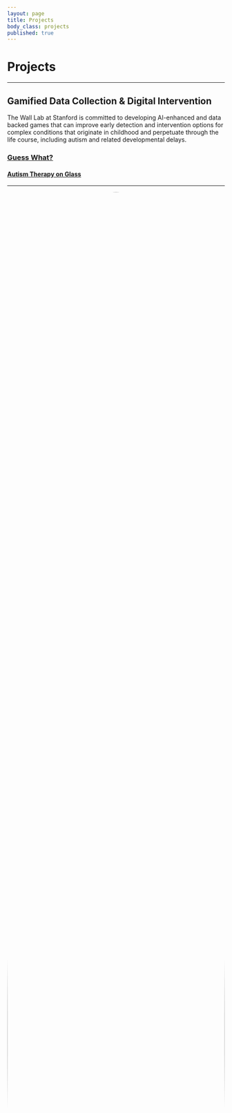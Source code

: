 ```yaml
---
layout: page
title: Projects
body_class: projects
published: true
---
```


# Projects
<hr>
<div class="row">
	<h2>Gamified Data Collection & Digital Intervention</h2>
    <p>
    The Wall Lab at Stanford is committed to developing AI-enhanced and data backed games that can improve early detection and intervention options for complex conditions that originate in childhood and perpetuate through the life course, including autism and related developmental delays.
    </p>
	<a href="{{ site.url }}/projects/guess-what/"><h3>Guess What?</h3></a>
	<a href="{{ site.url }}/projects/autism-therapy-on-glass/"><h4>Autism Therapy on Glass</h4></a>
</div>

<hr>

<div class="row">
  <div class="quarter">
    <a href="{{ site.url }}/projects/guess-what/">  <img style="border-radius: 50%; width: 100%" src="{{ site.url }}/assets/images/projects/guess-what.png" /></a>
  </div>
  <div class="three-quarters">
    <a href="{{ site.url }}/projects/guess-what/"> <h2>Guess What?</h2></a>
    <p>
    This game is a research study for parents of children between the ages of 3 and 12 years. Families who participate in this game are helping researchers in the Wall Lab use machine learning and artificial intelligence to analyze behaviors expressed by children while interacting with family members via home video.
    </p>
  </div>
</div>

<hr>

<div class="row">
  <div class="quarter">
    <a href="{{ site.url }}/projects/gapmap/">  <img style="border-radius: 50%; width: 100%" src="{{ site.url }}/assets/images/projects/gapmap.png" /></a>
  </div>
  <div class="three-quarters">
    <a href="{{ site.url }}/projects/gapmap/"> <h2>GapMap</h2></a>
    <p>
    GapMap engages the community of families with autism to capture geographic, diagnostic, and resource usage information to yield a more complete and dynamically updated understanding of autism resource epidemiology.
    </p>
  </div>
</div>

<hr>

<div class="row">
  <div class="quarter">
    <a href="{{ site.url }}/projects/genome_algorithms/">  <img style="border-radius: 50%; width: 100%" src="{{ site.url }}/assets/images/dna.png" /></a>
  </div>
  <div class="three-quarters">
    <a href="{{ site.url }}/projects/genome_algorithms/"> <h2>Genomic Algorithms for Identifying Autism</h2></a>
    <p>
    We explore several algorithmic approaches to determining causal variants for detecting autism. These include game theoretic approaches (Shapley values), novel applications of the maximum flow algorithm, family-based statistical studies, and machine learning approaches.
    </p>
  </div>
</div>

<hr>

<div class="row">
  <div class="quarter">
    <a href="{{ site.url }}/projects/ssse/">  <img style="border-radius: 50%; width: 100%" src="{{ site.url }}/assets/images/ngs.png" /></a>
  </div>
  <div class="three-quarters">
    <a href="{{ site.url }}/projects/ssse/"> <h2>Systematic Sex-Biased Sequencing Errors</h2></a>
    <p>
    This is a large-scale genomics analysis of next-generation sequencing (NGS) datasets from autism case-control and family data. We explore systematic sex biasing errors in modern sequencing technologies for "reading" DNA base pairs from biological samples.
    </p>
  </div>
</div>

<hr>

<div class="row">
  <div class="quarter">
    <a href="{{ site.url }}/projects/microbiome-autism/"><img style="border-radius: 50%; width: 100%" src="{{ site.url }}/assets/images/projects/microbiome.png" /></a>
  </div>
  <div class="three-quarters">
    <a href="{{ site.url }}/projects/microbiome-autism/"> <h2>The Gut Microbiome in Autism</h2></a>
    <p>
    This study aims to improve our understanding of the link between gut microbiome functionality, genome variation, and ASD phenotype, and reveal the specific mechanisms by which the gut microbiome interacts with autism-related alleles to produce and modify ASD. We use the 16s sequence-based biomarkers to better capture phylogenetic relationships between microbiome taxa.
    </p>
  </div>
</div>

<hr>

<div class="row">
  <div class="quarter">
    <a href="{{ site.url }}/projects/autism-therapy-on-glass/">  <img style="border-radius: 50%; width: 100%" src="{{ site.url }}/assets/images/therapy-on-glass.png" /></a>
  </div>
  <div class="three-quarters">
    <a href="{{ site.url }}/projects/autism-therapy-on-glass/"> <h2>Autism Therapy on Glass</h2></a>
    <p>
    The Wall Lab, the Winograd Lab, and Sension are building a new tool on Google Glass, an interdisciplinary effort bringing together some of the brightest minds in psychiatry, behavioral science, human-computer interaction and artificial intelligence to create an assistive tool for facial emotion recognition. The Autism Glass Project seeks to provide individuals with challenges navigating social cues with a clinically validated therapeutic device to aid in interpreting facial expressions.
    </p>
  </div>
</div>

<hr>

<div class="row">
  <div class="quarter">
    <a href="{{ site.url }}/projects/ihart/">  <img style="border-radius: 50%; width: 100%" src="{{ site.url }}/assets/images/projects/ihart.png" /></a>
  </div>
  <div class="three-quarters">
    <a href="{{ site.url }}/projects/ihart/"><h2>iHart</h2></a>
    <p>
    Through a collaborative effort that includes researchers from Stanford, UCLA, the New York Genome Center, Cold Spring Harbor Laboratory, and the Simons Foundation, we have amassed a collection of whole genomes and phenotypic measurements on thousands of individuals from families with autism. This platform will help researchers explore connections across data and individuals to more precisely understand autism.
    </p>
  </div>
</div>

<hr>

<!--
<div class="row">
  <div class="quarter">
      <a href="{{ site.url }}/projects/6000exomes/"><img style="border-radius: 50%; width: 100%" src="{{ site.url }}/assets/images/ngs.png" /></a>
  </div>
  <div class="three-quarters">

    <a href="{{ site.url }}/projects/6000exomes/"><h2>NGS Large-Scale Variant Detection in Autism</h2></a>
    <p>
      This is a large-scale genomics analysis of next-generation sequencing (NGS) datasets from autism case-control and family data.
    </p>
  </div>
</div>

<hr> -->

<!--
<div class="row">
  <div class="quarter">
      <a href="{{ site.url }}/projects/machinelearning/"><img style="border-radius: 50%; width: 100%" src="{{ site.url }}/assets/images/machinelearning.png" /></a>
  </div>
  <div class="three-quarters">

    <a href="{{ site.url }}/projects/machinelearning/"><h2>Machine Learning Diagnostic Classifiers</h2></a>
    <p>
      We develop machine learning classifiers aimed at diagnosing ASD and related conditions, using simpler criteria than gold-standard methods with the hope of getting children diagnosed sooner.
    </p>
  </div>
</div>

<hr> -->

<!--
<div class="row">
  <div class="quarter">
    <a href="{{ site.url }}/projects/wearablepsychiatry/">  <img style="border-radius: 50%; width: 100%" src="{{ site.url }}/assets/images/projects/wearablepsychiatry.jpeg" /></a>
  </div>
  <div class="three-quarters">

    <a href="{{ site.url }}/projects/wearablepsychiatry/"> <h2>Wearable Psychiatry</h2></a>
    <p>
      Using wearables to detect and quantify bipolar disorder.
    </p>
  </div>
</div>

<hr> -->

<!-- 

<div class="row">
  <div class="quarter">
    <a href="{{ site.url }}/projects/connectome/">  <img style="border-radius: 50%; width: 100%" src="{{ site.url }}/assets/images/projects/connectome.png" /></a>
  </div>
  <div class="three-quarters">

    <a href="{{ site.url }}/projects/connectome/"> <h2>Connectome</h2></a>
    <p>
A social network analysis of autism-focused research trends across the country starting in the year 2000.
    </p>
  </div>
</div>

<hr>


<div class="row">
  <div class="quarter">
    <a href="{{ site.url }}/projects/sysmed/">  <img style="border-radius: 50%; width: 100%" src="{{ site.url }}/assets/images/sysmed.png" /></a>
  </div>
  <div class="three-quarters">

    <a href="{{ site.url }}/projects/sysmed/"> <h2>SysMed</h2></a>
    <p>
SysMed is a research site devoted to the genetic causes of Autism Spectrum Disorder.
    </p>
  </div>
</div>

<hr> -->

<div class="row">
  <div class="quarter">
      <a href="{{ site.url }}/projects/homevideoproject/"><img style="border-radius: 50%; width: 100%" src="{{ site.url }}/assets/images/homevideoproject.png" /></a>
  </div>
  <div class="three-quarters">

  <a href="{{ site.url }}/projects/homevideoproject/">  <h2>Home Video Project</h2></a>
    <p>
This proof of concept project evaluated the feasibility of applying our machine learning classifiers to home videos to evaluate accuracy for detection of autism spectrum disorder in a non-clinical setting.
    </p>
  </div>
</div>

<hr>

<!--

<div class="row">
  <div class="quarter">
    <a href="{{ site.url }}/projects/route66/">  <img style="border-radius: 50%; width: 100%" src="{{ site.url }}/assets/images/route-66.png" /></a>
  </div>
  <div class="three-quarters">

  <a href="{{ site.url }}/projects/route66/">    <h2>“Route 66” to Autism</h2></a>
    <h3>Identifying a common molecular signature in ASD gene expression</h3>
    <p>
    Integration of all gene expression experiments conducted on different types of tissue from autism cases and matched controls to determine if a unique ASD signature exists.
    </p>
  </div>
</div>

<hr>

<div class="row">
  <div class="quarter">
      <a href="{{ site.url }}/projects/genehawk/"><img style="border-radius: 50%; width: 100%" src="{{ site.url }}/assets/images/genehawk.png" /></a>
  </div>
  <div class="three-quarters">

  <a href="{{ site.url }}/projects/genehawk/">  <h2>Genehawk</h2></a>
    <p>
GeneHawk is a database of associations between genes and disorders found by data mining PubMed.
    </p>
  </div>
</div>

<hr>

<div class="row">
  <div class="quarter">
      <a href="{{ site.url }}/projects/genotator/"><img style="border-radius: 50%; width: 100%" src="{{ site.url }}/assets/images/genotator.png" /></a>
  </div>
  <div class="three-quarters">

    <a href="{{ site.url }}/projects/genotator/"><h2>Genotator</h2></a>
    <p>
      Genotator is a meta-query engine designed to provide high quality gene-disease associations based upon data from 11 highly reliable resources.
    </p>
  </div>
</div>

<hr>

<div class="row">
  <div class="quarter">
      <a href="{{ site.url }}/projects/cosmos/"><img style="border-radius: 50%; width: 100%" src="{{ site.url }}/assets/images/cosmos.png" /></a>
  </div>
  <div class="three-quarters">

  <a href="{{ site.url }}/projects/cosmos/">  <h2>COSMOS</h2></a>
    <p>
  COSMOS is a library to manage large-scale analysis workflows focusing on next-generation sequencing genomic data.
    </p>
  </div>
</div>

<hr>

<div class="row">
  <div class="quarter">
      <a href="{{ site.url }}/projects/roundup/"><img style="border-radius: 50%; width: 100%" src="{{ site.url }}/assets/images/roundup.png" /></a>
  </div>
  <div class="three-quarters">

  <a href="{{ site.url }}/projects/roundup/">  <h2>Roundup</h2></a>
    <p>
    Roundup is a large-scale orthology database. The orthologs are computed using the Reciprocal Smallest Distance (RSD) algorithm.
    </p>
  </div>
</div>

<hr> -->

